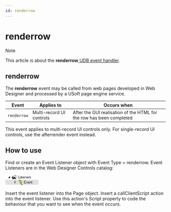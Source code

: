 ```yaml
---
id: renderrow
---
```


# renderrow



> [!NOTE]
> This article is about the **renderrow**[ UDB event handler](/docs/Web%20and%20app%20UIs/UDB%20Events).

## **renderrow**

The **renderrow** event may be called from web pages developed in Web Designer and processed by a USoft page engine service.

|**Event**|**Applies to**|**Occurs when**|
|--------|--------|--------|
|`renderrow`|Multi-record UI controls|After the GUI realisation of the HTML for the row has been completed|



This event applies to multi-record UI controls only. For single-record UI controls, use the afterrender event instead.

## How to use

Find or create an Event Listener object with Event Type = renderrow. Event Listeners are in the Web Designer Controls catalog:

![](./assets/ff8672be-ff07-426e-ba7e-0ecf37444b63.png)

Insert the event listener into the Page object. Insert a callClientScript action into the event listener. Use this action's Script property to code the behaviour that you want to see when the event occurs.